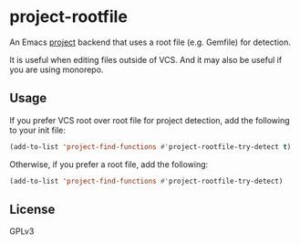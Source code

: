 # project-rootfile

An Emacs [project](https://www.gnu.org/software/emacs/manual/html_node/emacs/Projects.html) backend that uses a root file (e.g. Gemfile) for detection.

It is useful when editing files outside of VCS. And it may also be useful if you are using monorepo.

## Usage

If you prefer VCS root over root file for project detection, add the following to your init file:

```lisp
(add-to-list 'project-find-functions #'project-rootfile-try-detect t)
```

Otherwise, if you prefer a root file, add the following:

```lisp
(add-to-list 'project-find-functions #'project-rootfile-try-detect)
```


## License

GPLv3
